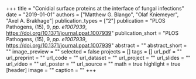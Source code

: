 +++
title = "Conidial surface proteins at the interface of fungal infections"
date = "2019-01-01"
authors = ["Matthew G. Blango", "Olaf Kniemeyer", "Axel A. Brakhage"]
publication_types = ["2"]
publication = "PLOS Pathogens, (15), 9, _pp. e1007939_, https://doi.org/10.1371/journal.ppat.1007939"
publication_short = "PLOS Pathogens, (15), 9, _pp. e1007939_, https://doi.org/10.1371/journal.ppat.1007939"
abstract = ""
abstract_short = ""
image_preview = ""
selected = false
projects = []
tags = []
url_pdf = ""
url_preprint = ""
url_code = ""
url_dataset = ""
url_project = ""
url_slides = ""
url_video = ""
url_poster = ""
url_source = ""
math = true
highlight = true
[header]
image = ""
caption = ""
+++
